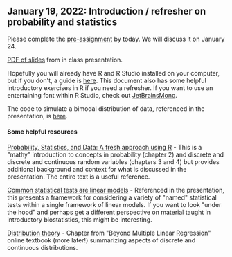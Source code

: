 ## January 19, 2022: Introduction / refresher on probability and statistics

Please complete the [pre-assignment](./HW0.R) by today. We will discuss it on January 24. 

[PDF of slides](./20220119_presentation_intro.pdf) from in class presentation.

Hopefully you will already have R and R Studio installed on your computer, but if you don't, a guide is [here](https://rstudio-education.github.io/hopr/starting.html). This document also has some helpful introductory exercises in R if you need a refresher. If you want to use an entertaining font within R Studio, check out [JetBrainsMono](https://www.jetbrains.com/lp/mono/).

The code to simulate a bimodal distribution of data, referenced in the presentation, is [here](./bimodal.R).

#### Some helpful resources

[Probability, Statistics, and Data: A fresh approach using R](https://mathstat.slu.edu/~speegle/_book/probchapter.html) - This is a "mathy" introduction to concepts in probability (chapter 2) and discrete and discrete and continuous random variables (chapters 3 and 4) but provides additional background and context for what is discussed in the presentation. The entire text is a useful reference. 

[Common statistical tests are linear models](https://lindeloev.github.io/tests-as-linear/) - Referenced in the presentation, this presents a framework for considering a variety of "named" statistical tests within a single framework of linear models. If you want to look "under the hood" and perhaps get a different perspective on material taught in introductory biostatistics, this might be interesting.

[Distribution theory](https://bookdown.org/roback/bookdown-BeyondMLR/ch-distthry.html) - Chapter from "Beyond Multiple Linear Regression" online textbook (more later!) summarizing aspects of discrete and continuous distributions.

